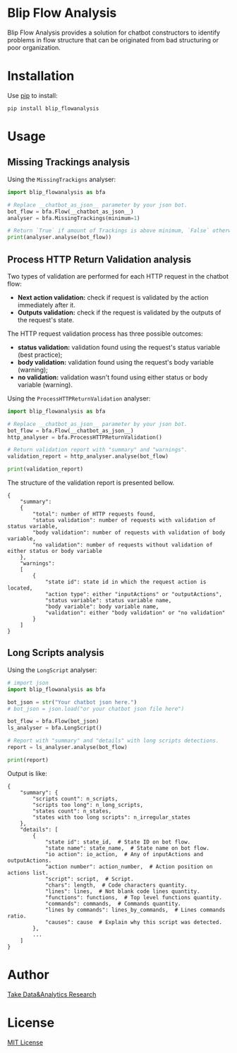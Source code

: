 # Blip Flow Analysis
Blip Flow Analysis provides a solution for chatbot constructors to identify problems in flow structure 
that can be originated from bad structuring or poor organization.

# Installation
Use [pip](https://pip.pypa.io/en/stable/) to install:

```shell script
pip install blip_flowanalysis
```

# Usage

## Missing Trackings analysis

Using the `MissingTrackigns` analyser:

```python
import blip_flowanalysis as bfa

# Replace __chatbot_as_json__ parameter by your json bot.
bot_flow = bfa.Flow(__chatbot_as_json__)
analyser = bfa.MissingTrackings(minimum=1)

# Return `True` if amount of Trackings is above minimum, `False` otherwise.
print(analyser.analyse(bot_flow)) 
```

## Process HTTP Return Validation analysis

Two types of validation are performed for each HTTP request in the chatbot flow:
 - **Next action validation:** check if request is validated by the action immediately after it.
 - **Outputs validation:** check if the request is validated by the outputs of the request's state.

The HTTP request validation process has three possible outcomes:
 - **status validation:** validation found using the request's status variable (best practice);
 - **body validation:** validation found using the request's body variable (warning);
 - **no validation:** validation wasn't found using either status or body variable (warning).

Using the `ProcessHTTPReturnValidation` analyser:

```python
import blip_flowanalysis as bfa

# Replace __chatbot_as_json__ parameter by your json bot.
bot_flow = bfa.Flow(__chatbot_as_json__)
http_analyser = bfa.ProcessHTTPReturnValidation()

# Return validation report with "summary" and "warnings".
validation_report = http_analyser.analyse(bot_flow)

print(validation_report)
```

The structure of the validation report is presented bellow.

```
{
    "summary":
    {
        "total": number of HTTP requests found,
        "status validation": number of requests with validation of status variable,
        "body validation": number of requests with validation of body variable,
        "no validation": number of requests without validation of either status or body variable
    },
    "warnings":
    [
        {
            "state id": state id in which the request action is located,
            "action type": either "inputActions" or "outputActions",
            "status variable": status variable name,
            "body variable": body variable name,
            "validation": either "body validation" or "no validation"
        }
    ]
}
```

## Long Scripts analysis

Using the `LongScript` analyser:

```python
# import json
import blip_flowanalysis as bfa

bot_json = str("Your chatbot json here.")
# bot_json = json.load("or your chatbot json file here")

bot_flow = bfa.Flow(bot_json)
ls_analyser = bfa.LongScript()

# Report with "summary" and "details" with long scripts detections.
report = ls_analyser.analyse(bot_flow)

print(report)
```

Output is like:

```
{
    "summary": {
        "scripts count": n_scripts,
        "scripts too long": n_long_scripts,
        "states count": n_states,
        "states with too long scripts": n_irregular_states
    },
    "details": [
        {
            "state id": state_id,  # State ID on bot flow.
            "state name": state_name,  # State name on bot flow.
            "io action": io_action,  # Any of inputActions and outputActions.
            "action number": action_number,  # Action position on actions list.
            "script": script,  # Script.
            "chars": length,  # Code characters quantity.
            "lines": lines,  # Not blank code lines quantity.
            "functions": functions,  # Top level functions quantity.
            "commands": commands,  # Commands quantity.
            "lines by commands": lines_by_commands,  # Lines commands ratio.
            "causes": cause  # Explain why this script was detected.
        },
        ...
    ]
}
```

# Author
[Take Data&Analytics Research](anaytics.dar@take.net)

# License
[MIT License](LICENSE)
